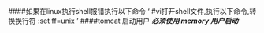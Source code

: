 ####如果在linux执行shell报错执行以下命令
    ‘
        #vi打开shell文件,执行以下命令,转换换行符
        :set ff=unix
    ’
####tomcat 启动用户 ***必须使用 memory 用户启动***    